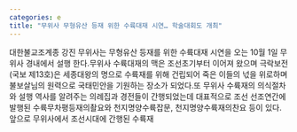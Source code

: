 ```yaml
---
categories: e
title: "무위사 무형유산 등재 위한 수륙대재 시연… 학술대회도 개최"
---
```

대한불교조계종 강진 무위사는 무형유산 등재를 위한 수륙대재 시연을 오는 10월 1일 무위사 경내에서 설행 한다.무위사 수륙대재의 맥은 조선초기부터 이어져 왔으며 극락보전(국보 제13호)은 세종대왕의 명으로 수륙재를 위해 건립되어 죽은 이들의 넋을 위로하며 불보살님의 원력으로 국태민안을 기원하는 장소가 되었다.또 무위사 수륙재의 의식절차와 설행 역사를 알려주는 의례집과 경전들이 간행되었는데 대표적으로 조선 선조연간에 발행된 수륙무차평등재의촬요와 천지명양수륙잡문, 천지명양수륙재의찬요 등이 있다.앞으로 무위사에서 조선시대에 간행된 수륙재